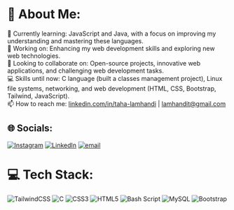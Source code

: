 # 💫 About Me:
🌱 Currently learning: JavaScript and Java, with a focus on improving my understanding and mastering these languages.<br>🔭 Working on: Enhancing my web development skills and exploring new web technologies.<br>👯 Looking to collaborate on: Open-source projects, innovative web applications, and challenging web development tasks.<br>💻 Skills until now: C language (built a classes management project), Linux file systems, networking, and web development (HTML, CSS, Bootstrap, Tailwind, JavaScript).<br>📫 How to reach me: [linkedin.com/in/taha-lamhandi](https://www.linkedin.com/in/taha-lamhandi/) | lamhandit@gmail.com


## 🌐 Socials:
[![Instagram](https://img.shields.io/badge/Instagram-%23E4405F.svg?logo=Instagram&logoColor=white)](https://www.instagram.com/taha__laa/) [![LinkedIn](https://img.shields.io/badge/LinkedIn-%230077B5.svg?logo=linkedin&logoColor=white)](https://www.linkedin.com/in/taha-lamhandi/) [![email](https://img.shields.io/badge/Email-D14836?logo=gmail&logoColor=white)](mailto:taha.lamhandi@etu.uae.ac.ma)

# 💻 Tech Stack:
![TailwindCSS](https://img.shields.io/badge/tailwindcss-%2338B2AC.svg?style=for-the-badge&logo=tailwind-css&logoColor=white) ![C](https://img.shields.io/badge/c-%2300599C.svg?style=for-the-badge&logo=c&logoColor=white) ![CSS3](https://img.shields.io/badge/css3-%231572B6.svg?style=for-the-badge&logo=css3&logoColor=white) ![HTML5](https://img.shields.io/badge/html5-%23E34F26.svg?style=for-the-badge&logo=html5&logoColor=white) ![Bash Script](https://img.shields.io/badge/bash_script-%23121011.svg?style=for-the-badge&logo=gnu-bash&logoColor=white) ![MySQL](https://img.shields.io/badge/mysql-4479A1.svg?style=for-the-badge&logo=mysql&logoColor=white) ![Bootstrap](https://img.shields.io/badge/bootstrap-%238511FA.svg?style=for-the-badge&logo=bootstrap&logoColor=white)

<!-- Proudly created with GPRM ( https://gprm.itsvg.in ) -->
